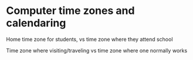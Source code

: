 # Computer time zones and calendaring

Home time zone for students, vs time zone where they attend school

Time zone where visiting/traveling vs time zone where one normally works